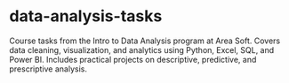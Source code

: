 # data-analysis-tasks
Course tasks from the Intro to Data Analysis program at Area Soft. Covers data cleaning, visualization, and analytics using Python, Excel, SQL, and Power BI. Includes practical projects on descriptive, predictive, and prescriptive analysis.
